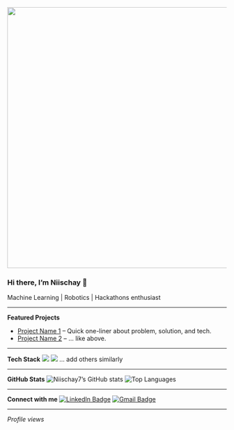 <div align="center">
  <img src="https://media.giphy.com/media/dWesBcTLavkZuG35MI/giphy.gif" width="600px"/>
</div>

### Hi there, I’m Niischay 👋

Machine Learning | Robotics | Hackathons enthusiast

---

**Featured Projects**
- [Project Name 1](link) – Quick one-liner about problem, solution, and tech.
- [Project Name 2](link) – ... like above.

---

**Tech Stack**
<img src="https://img.shields.io/badge/C%2B%2B-00599C?logo=c%2B%2B&logoColor=white" /> 
<img src="https://img.shields.io/badge/Python-3776AB?logo=python&logoColor=white" /> 
… add others similarly

---

**GitHub Stats**
![Niischay7’s GitHub stats](https://github-readme-stats.vercel.app/api?username=Niischay7&show_icons=true)
![Top Languages](https://github-readme-stats.vercel.app/api/top-langs/?username=Niischay7&layout=compact)

---

**Connect with me**
[![LinkedIn Badge](https://img.shields.io/badge/-LinkedIn-0077B5?style=flat&logo=linkedin&amp;logoColor=white)](your-linkedin-url)
[![Gmail Badge](https://img.shields.io/badge/-Email-D14836?style=flat&logo=gmail&logoColor=white)](mailto:your-email@example.com)

---

*Profile views*  
<img src="https://komarev.com/ghpvc/?username=Niischay7&style=flat-square&color=blue" alt=""/>

